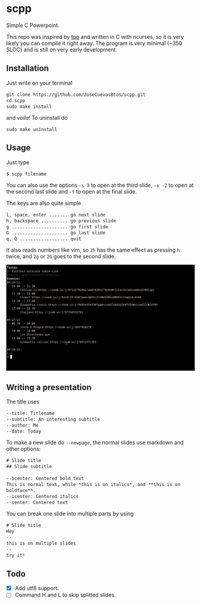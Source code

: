 # scpp
Simple C Powerpoint.

This repo was inspired by [tpp](https://github.com/cbbrowne/tpp) and written in C with ncurses, so it is very likely you can compile it right away.
The program is very minimal (~350 SLOC) and is still on very early development.

## Installation
Just write on your terminal

	git clone https://github.com/JoseCuevasBtos/scpp.git
	cd scpp
	sudo make install

and *voila*! To uninstall do

	sudo make uninstall

## Usage
Just type

	$ scpp filename

You can also use the options `-s 3` to open at the third slide, `-s -2` to open at the second last slide and `-f` to open at the final slide.

The keys are also quite simple

	l, space, enter ....... go next slide
	h, backspace .......... go previous slide
	g ..................... go first slide
	G ..................... go last slide
	q, Q .................. quit

It also reads numbers like vim, so `2h` has the same effect as pressing `h` twice, and `2g` or `2G` goes to the second slide.

![Usage demostration](demo.gif)

## Writing a presentation
The title uses

	--title: Titlename
	--subtitle: An interesting subtitle
	--author: Me
	--date: Today

To make a new slide do `--newpage`, the normal slides use markdown and other options:

	# Slide title
	## Slide subtitle

	--bcenter: Centered bold text
	This is normal text, while *this is on italics*, and **this is on boldface**.
	--icenter: Centered italics
	--center: Centered text

You can break one slide into multiple parts by using

	# Slide title
	Hey
	--
	this is on multiple slides
	--
	try it!

## Todo

- [x] Add utf8 support.
- [ ] Command H and L to skip splitted slides.
